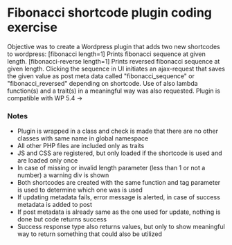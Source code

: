 # Fibonacci shortcode plugin coding exercise

Objective was to create a Wordpress plugin that adds two new shortcodes to wordpress:
[fibonacci length=1] Prints fibonacci sequence at given length.
[fibonacci-reverse length=1] Prints reversed fibonacci sequence at given length.
Clicking the sequence in UI initiates an ajax-request that saves the given value as post meta data called "fibonacci_sequence" or "fibonacci_reversed" depending on shortcode.
Use of also lambda function(s) and a trait(s) in a meaningful way was also requested.
Plugin is compatible with WP 5.4 ->

### Notes
- Plugin is wrapped in a class and check is made that there are no other classes with same name in global namespace
- All other PHP files are included only as traits
- JS and CSS are registered, but only loaded if the shortcode is used and are loaded only once
- In case of missing or invalid length parameter (less than 1 or not a number) a warning div is shown
- Both shortcodes are created with the same function and tag parameter is used to determine which one was is used
- If updating metadata fails, error message is alerted, in case of success metadata is added to post
- If post metadata is already same as the one used for update, nothing is done but code returns success
- Success response type also returns values, but only to show meaningful way to return something that could also be utilized
